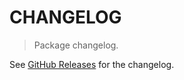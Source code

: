 # CHANGELOG

> Package changelog.

See [GitHub Releases](https://github.com/stdlib-js/stats-base-dists-lognormal-median/releases) for the changelog.